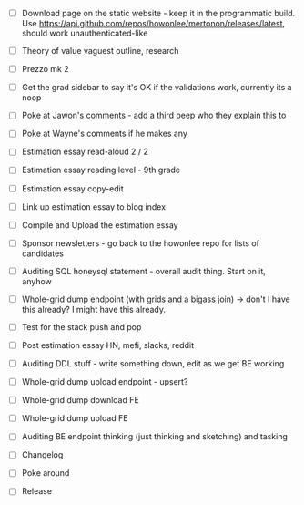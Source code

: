 - [ ] Download page on the static website - keep it in the programmatic build. Use https://api.github.com/repos/howonlee/mertonon/releases/latest, should work unauthenticated-like
- [ ] Theory of value vaguest outline, research
- [ ] Prezzo mk 2
- [ ] Get the grad sidebar to say it's OK if the validations work, currently its a noop
- [ ] Poke at Jawon's comments - add a third peep who they explain this to
- [ ] Poke at Wayne's comments if he makes any

- [ ] Estimation essay read-aloud 2 / 2
- [ ] Estimation essay reading level - 9th grade
- [ ] Estimation essay copy-edit
- [ ] Link up estimation essay to blog index
- [ ] Compile and Upload the estimation essay

- [ ] Sponsor newsletters - go back to the howonlee repo for lists of candidates
- [ ] Auditing SQL honeysql statement - overall audit thing. Start on it, anyhow
- [ ] Whole-grid dump endpoint (with grids and a bigass join) -> don't I have this already? I might have this already.
- [ ] Test for the stack push and pop

- [ ] Post estimation essay HN, mefi, slacks, reddit
- [ ] Auditing DDL stuff - write something down, edit as we get BE working
- [ ] Whole-grid dump upload endpoint - upsert?

- [ ] Whole-grid dump download FE
- [ ] Whole-grid dump upload FE

- [ ] Auditing BE endpoint thinking (just thinking and sketching) and tasking
- [ ] Changelog
- [ ] Poke around
- [ ] Release

